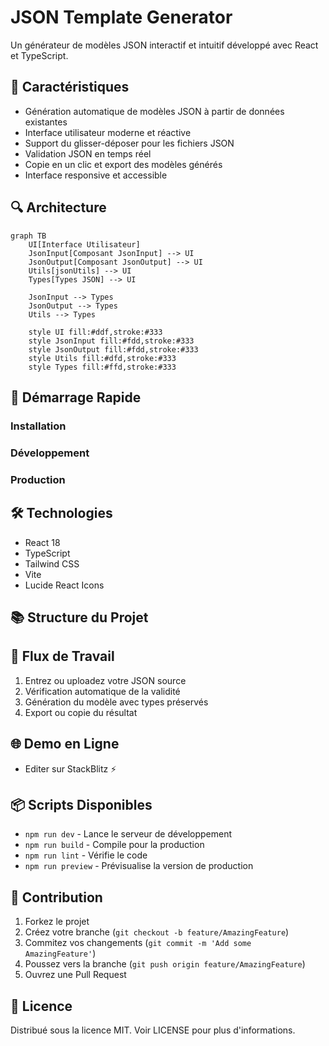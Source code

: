 # JSON Template Generator

Un générateur de modèles JSON interactif et intuitif développé avec React et TypeScript.

## 🌟 Caractéristiques

- Génération automatique de modèles JSON à partir de données existantes
- Interface utilisateur moderne et réactive
- Support du glisser-déposer pour les fichiers JSON
- Validation JSON en temps réel
- Copie en un clic et export des modèles générés
- Interface responsive et accessible

## 🔍 Architecture

```mermaid
graph TB
    UI[Interface Utilisateur]
    JsonInput[Composant JsonInput] --> UI
    JsonOutput[Composant JsonOutput] --> UI
    Utils[jsonUtils] --> UI
    Types[Types JSON] --> UI

    JsonInput --> Types
    JsonOutput --> Types
    Utils --> Types

    style UI fill:#ddf,stroke:#333
    style JsonInput fill:#fdd,stroke:#333
    style JsonOutput fill:#fdd,stroke:#333
    style Utils fill:#dfd,stroke:#333
    style Types fill:#ffd,stroke:#333
```

## 🚀 Démarrage Rapide

### Installation

### Développement

### Production

## 🛠️ Technologies

- React 18
- TypeScript
- Tailwind CSS
- Vite
- Lucide React Icons

## 📚 Structure du Projet

## 🔄 Flux de Travail

1. Entrez ou uploadez votre JSON source
2. Vérification automatique de la validité
3. Génération du modèle avec types préservés
4. Export ou copie du résultat

## 🌐 Demo en Ligne

- Editer sur StackBlitz ⚡️

## 📦 Scripts Disponibles

- `npm run dev` - Lance le serveur de développement
- `npm run build` - Compile pour la production
- `npm run lint` - Vérifie le code
- `npm run preview` - Prévisualise la version de production

## 🤝 Contribution

1. Forkez le projet
2. Créez votre branche (`git checkout -b feature/AmazingFeature`)
3. Commitez vos changements (`git commit -m 'Add some AmazingFeature'`)
4. Poussez vers la branche (`git push origin feature/AmazingFeature`)
5. Ouvrez une Pull Request

## 📝 Licence

Distribué sous la licence MIT. Voir LICENSE pour plus d'informations.
